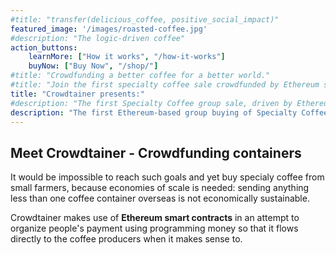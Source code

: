 ```yaml
---
#title: "transfer(delicious_coffee, positive_social_impact)"
featured_image: '/images/roasted-coffee.jpg'
#description: "The logic-driven coffee"
action_buttons:
    learnMore: ["How it works", "/how-it-works"]
    buyNow: ["Buy Now", "/shop/"]
#title: "Crowdfunding a better coffee for a better world."
#title: "Join the first specialty coffee sale crowdfunded by Ethereum smart contracts."
title: "Crowdtainer presents:"
#description: "The first Specialty Coffee group sale, driven by Ethereum smart contracts."
description: "The first Ethereum-based group buying of Specialty Coffee"
---
```


<!-- ## Enjoy a *different* coffee this year.

Did you know that most coffee sold is composed of a mix of several coffee types and sources, causing root characteristics and unique flavours typical of a region to disappear?
**Discover the original flavours and the experiences a cup of coffee can bring**.

## Make a *positive* social impact.

No one has yet been able to find a solution for today's **unfair coffee chain**: the ones putting hard work to make it happen are still the least rewarded - **middlemen captures almost all of its value**. What if we can bring like-minded people together to change the situation?

## We believe a more *responsible* way to source coffee is possible.

Did you ever wonder what a certificate label really means, if anything? Instead of wondering, we should be able to **see** the impact the choices we make as consumers has. Each package bought through crowdtainer has history and a closer connection to its origin. -->

## Meet Crowdtainer - Crowdfunding containers

It would be impossible to reach such goals and yet buy specialy coffee from small farmers, because economies of scale is needed: sending anything less than one coffee container overseas is not economically sustainable.

Crowdtainer makes use of **Ethereum smart contracts** in an attempt to organize people's payment using programming money so that it flows directly to the coffee producers when it makes sense to.

